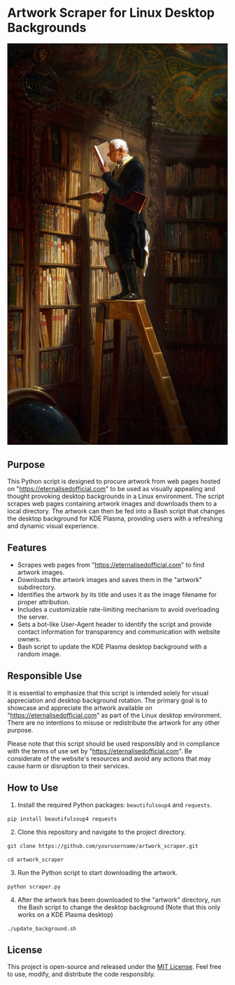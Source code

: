 # Artwork Scraper for Linux Desktop Backgrounds

![Desktop Background](/bookworm-cartl-spitzweg-milwaukee-version_68fb5fe5.jpg)

## Purpose

This Python script is designed to procure artwork from web pages hosted on "https://eternalisedofficial.com" to be used as visually appealing and thought provoking desktop backgrounds in a Linux environment. The script scrapes web pages containing artwork images and downloads them to a local directory. The artwork can then be fed into a Bash script that changes the desktop background for KDE Plasma, providing users with a refreshing and dynamic visual experience.

## Features

- Scrapes web pages from "https://eternalisedofficial.com" to find artwork images.
- Downloads the artwork images and saves them in the "artwork" subdirectory.
- Identifies the artwork by its title and uses it as the image filename for proper attribution.
- Includes a customizable rate-limiting mechanism to avoid overloading the server.
- Sets a bot-like User-Agent header to identify the script and provide contact information for transparency and communication with website owners.
- Bash script to update the KDE Plasma desktop background with a random image.

## Responsible Use

It is essential to emphasize that this script is intended solely for visual appreciation and desktop background rotation. The primary goal is to showcase and appreciate the artwork available on "https://eternalisedofficial.com" as part of the Linux desktop environment. There are no intentions to misuse or redistribute the artwork for any other purpose.

Please note that this script should be used responsibly and in compliance with the terms of use set by "https://eternalisedofficial.com". Be considerate of the website's resources and avoid any actions that may cause harm or disruption to their services.

## How to Use

1. Install the required Python packages: `beautifulsoup4` and `requests`.

``` pip install beautifulsoup4 requests ```

2. Clone this repository and navigate to the project directory.

``` git clone https://github.com/yourusername/artwork_scraper.git ```

```cd artwork_scraper ```

3. Run the Python script to start downloading the artwork.

``` python scraper.py ```

4. After the artwork has been downloaded to the "artwork" directory, run the Bash script to change the desktop background (Note that this only works on a KDE Plasma desktop)

``` ./update_background.sh ```

## License

This project is open-source and released under the [MIT License](LICENSE). Feel free to use, modify, and distribute the code responsibly.
